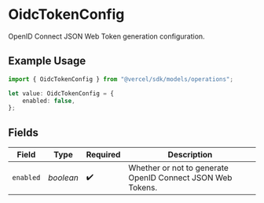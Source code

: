 # OidcTokenConfig

OpenID Connect JSON Web Token generation configuration.

## Example Usage

```typescript
import { OidcTokenConfig } from "@vercel/sdk/models/operations";

let value: OidcTokenConfig = {
    enabled: false,
};
```

## Fields

| Field                                                      | Type                                                       | Required                                                   | Description                                                |
| ---------------------------------------------------------- | ---------------------------------------------------------- | ---------------------------------------------------------- | ---------------------------------------------------------- |
| `enabled`                                                  | *boolean*                                                  | :heavy_check_mark:                                         | Whether or not to generate OpenID Connect JSON Web Tokens. |